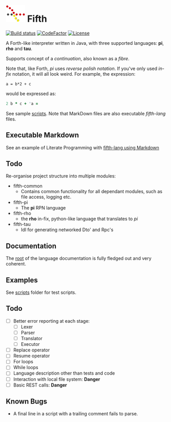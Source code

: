 # ![logo](res/fifth-logo.png) Fifth
[![Build status](https://ci.appveyor.com/api/projects/status/github/cschladetsch/fifth-lang?svg=true)](https://ci.appveyor.com/project/cschladetsch/fifth-lang)
[![CodeFactor](https://www.codefactor.io/repository/github/cschladetsch/fifth-lang/badge)](https://www.codefactor.io/repository/github/cschladetsch/fifth-lang)
[![License](https://img.shields.io/github/license/cschladetsch/fifth-lang.svg?label=License&maxAge=86400)](LICENSE)

A Forth-like interpreter written in Java, with three supported languages: **pi**, **rho** and **tau**.

Supports concept of a *continuation*, also known as a *fibre*.

Note that, like Forth, *pi* uses *reverse polish notation*. If you've only used *in-fix* notation, it will all look weird. For example, the expression:

```
a = b*2 + c
```
would be expressed as:
```f
2 b * c + 'a =
```

See sample [scripts](/scripts). Note that MarkDown files are also executable *fifth-lang* files.

## Executable Markdown
See an example of Literate Programming with [fifth-lang using Markdown](scripts/TestMarkDown.md)

## Todo
Re-organise project structure into multiple modules:
* fifth-common
    * Contains common functionality for all dependant modules, such as file access, logging etc.
* fifth-pi
    * The **pi** RPN language
* fifth-rho
    * the **rho** in-fix, python-like language that translates to *pi*
* fifth-tau
    * Idl for generating networked Dto' and Rpc's

## Documentation
The [root](doc/Readme.md) of the language documentation is fully fledged out and very coherent.

## Examples
See [scripts](scripts) folder for test scripts.

## Todo
- [ ] Better error reporting at each stage:
  - [ ] Lexer
  - [ ] Parser
  - [ ] Translator
  - [ ] Executor
- [ ] Replace operator
- [ ] Resume operator
- [ ] For loops
- [ ] While loops
- [ ] Language description other than tests and code
- [ ] Interaction with local file system: **Danger**
- [ ] Basic REST calls: **Danger**

## Known Bugs
* A final line in a script with a trailing comment fails to parse.
